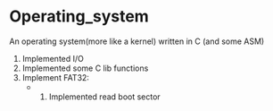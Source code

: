 # Operating_system
An operating system(more like a kernel) written in C (and some ASM)

1) Implemented I/O
2) Implemented some C lib functions
3) Implement FAT32:
	- 1) Implemented read boot sector 
